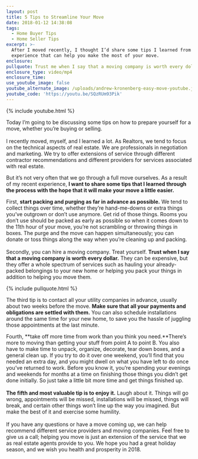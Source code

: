 ```yaml
---
layout: post
title: 5 Tips to Streamline Your Move
date: 2018-01-12 14:38:08
tags:
  - Home Buyer Tips
  - Home Seller Tips
excerpt: >-
  After I moved recently, I thought I’d share some tips I learned from the
  experience that can help you make the most of your move.
enclosure:
pullquote: Trust me when I say that a moving company is worth every dollar.
enclosure_type: video/mp4
enclosure_time:
use_youtube_image: false
youtube_alternate_image: /uploads/andrew-kronenberg-easy-move-youtube.jpg
youtube_code: 'https://youtu.be/SQzRUm93Pik'
---
```



{% include youtube.html %}

Today I’m going to be discussing some tips on how to prepare yourself for a move, whether you’re buying or selling.<br><br>I recently moved, myself, and I learned a lot. As Realtors, we tend to focus on the technical aspects of real estate. We are professionals in negotiation and marketing. We try to offer extensions of service through different contractor recommendations and different providers for services associated with real estate.

But it’s not very often that we go through a full move ourselves. As a result of my recent experience, **I want to share some tips that I learned through the process with the hope that it will make your move a little easier.**

First, **start packing and purging as far in advance as possible.** We tend to collect things over time, whether they’re hand-me-downs or extra things you’ve outgrown or don’t use anymore. Get rid of those things. Rooms you don’t use should be packed as early as possible so when it comes down to the 11th hour of your move, you’re not scrambling or throwing things in boxes. The purge and the move can happen simultaneously; you can donate or toss things along the way when you’re cleaning up and packing.<br><br>Secondly, you can hire a moving company. Treat yourself. **Trust when I say that a moving company is worth every dollar.** They can be expensive, but they offer a whole spectrum of services such as hauling your already-packed belongings to your new home or helping you pack your things in addition to helping you move them.

{% include pullquote.html %}

The third tip is to contact all your utility companies in advance, usually about two weeks before the move. **Make sure that all your payments and obligations are settled with them.** You can also schedule installations around the same time for your new home, to save you the hassle of juggling those appointments at the last minute.

Fourth, **take off more time from work than you think you need.**There’s more to moving than getting your stuff from point A to point B. You also have to make time to unpack, organize, decorate, tear down boxes, and a general clean up. If you try to do it over one weekend, you’ll find that you needed an extra day, and you might dwell on what you have left to do once you’ve returned to work. Before you know it, you’re spending your evenings and weekends for months at a time on finishing those things you didn’t get done initially. So just take a little bit more time and get things finished up.<br><br>**The fifth and most valuable tip is to enjoy it.** Laugh about it. Things will go wrong, appointments will be missed, installations will be missed, things will break, and certain other things won’t line up the way you imagined. But make the best of it and exercise some humility.<br><br>If you have any questions or have a move coming up, we can help recommend different service providers and moving companies. Feel free to give us a call; helping you move is just an extension of the service that we as real estate agents provide to you. We hope you had a great holiday season, and we wish you health and prosperity in 2018.